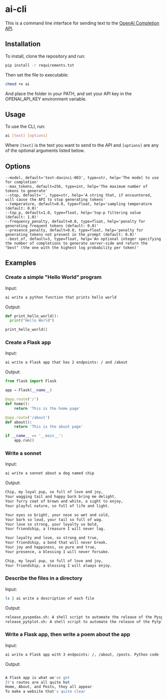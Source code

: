 # ai-cli

This is a command line interface for sending text to the [OpenAI Completion API](https://beta.openai.com/docs/api-reference/completions/create).

## Installation

To install, clone the repository and run:

```bash
pip install -r requirements.txt
```

Then set the file to executable:

```bash
chmod +x ai
```

And place the folder in your PATH, and set your API key in the OPENAI_API_KEY environment variable. 

## Usage

To use the CLI, run:

```bash
ai [text] [options]
```

Where `[text]` is the text you want to send to the API and `[options]` are any of the optional arguments listed below.

## Options
    --model, default='text-davinci-003', type=str, help='The model to use for completion'
    --max_tokens, default=256, type=int, help='The maximum number of tokens to generate'
    --stop, default='', type=str, help='A string that, if encountered, will cause the API to stop generating tokens'
    --temperature, default=0.0, type=float, help='sampling temperature (default: 0.0)'
    --top_p, default=1.0, type=float, help='top-p filtering value (default: 1.0)'
    --frequency_penalty, default=0.0, type=float, help='penalty for generating frequent tokens (default: 0.0)'
    --presence_penalty, default=0.0, type=float, help='penalty for generating tokens not present in the prompt (default: 0.0)'
    --best_of, default=3, type=float, help='An optional integer specifying the number of completions to generate server-side and return the "best" (the one with the highest log probability per token)'

## Examples

### Create a simple "Hello World" program
Input:
```bash
ai write a python function that prints hello world
```

Output:
```python
def print_hello_world():
  print("Hello World")

print_hello_world()
```

### Create a Flask app
Input:
```bash
ai write a Flask app that has 2 endpoints: / and /about
```

Output:
```python
from flask import Flask

app = Flask(__name__)

@app.route('/')
def home():
    return 'This is the home page'

@app.route('/about')
def about():
    return 'This is the about page'

if __name__ == '__main__':
    app.run()
```

### Write a sonnet
Input:
```bash
ai write a sonnet about a dog named chip
```

Output:
```bash
Chip, my loyal pup, so full of love and joy,
Your wagging tail and happy bark bring me delight.
Your furry coat of brown and white, a sight to enjoy,
Your playful nature, so full of life and light.

Your eyes so bright, your nose so wet and cold,
Your bark so loud, your tail so full of wag.
Your love so strong, your loyalty so bold,
Your friendship, a treasure I will never lag.

Your loyalty and love, so strong and true,
Your friendship, a bond that will never break.
Your joy and happiness, so pure and true,
Your presence, a blessing I will never forsake.

Chip, my loyal pup, so full of love and joy,
Your friendship, a blessing I will always enjoy.
```

### Describe the files in a directory
Input:
```bash
ls | ai write a description of each file
```

Output:
```bash
release_pyspedas.sh: A shell script to automate the release of the Pyspedas package.
release_pytplot.sh: A shell script to automate the release of the Pytplot package.
```

### Write a Flask app, then write a poem about the app
Input:
```bash
ai write a Flask app with 3 endpoints: /, /about, /posts. Python code | ai describe the code in a rhyming poem
```

Output:
```bash

A Flask app is what we've got
It's routes are all quite hot
Home, About, and Posts, they all appear
To make a website that's quite clear

```